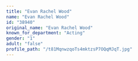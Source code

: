 ```yaml
---
title: "Evan Rachel Wood"
name: "Evan Rachel Wood"
id: "38940"
original_name: "Evan Rachel Wood"
known_for_department: "Acting"
gender: "1"
adult: "false"
profile_path: "/t81MqnwzqoTs4mktzsP7OQqMJqT.jpg"
---
```

